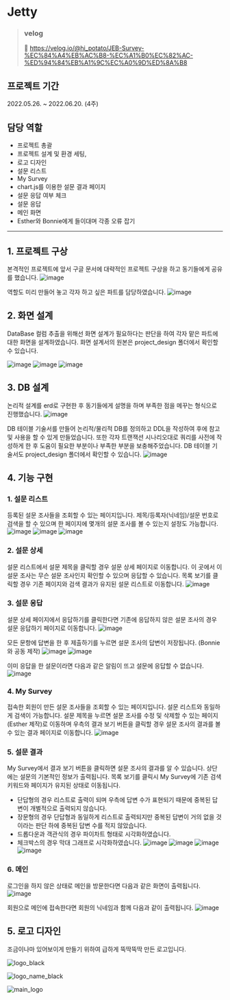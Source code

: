 # Jetty 

> ### velog
> 📌 https://velog.io/@hi_potato/JEB-Survey-%EC%84%A4%EB%AC%B8-%EC%A1%B0%EC%82%AC-%ED%94%84%EB%A1%9C%EC%A0%9D%ED%8A%B8

## 프로젝트 기간
2022.05.26. ~ 2022.06.20. (4주)

## 담당 역할
* 프로젝트 총괄
* 프로젝트 설계 및 환경 세팅,
* 로고 디자인
* 설문 리스트
* My Survey
* chart.js를 이용한 설문 결과 페이지
* 설문 응답 여부 체크
* 설문 응답
* 메인 화면
* Esther와 Bonnie에게 들이대며 각종 오류 잡기

<hr>

## 1. 프로젝트 구상
본격적인 프로젝트에 앞서 구글 문서에 대략적인 프로젝트 구상을 하고 동기들에게 공유를 했습니다.
![image](https://user-images.githubusercontent.com/81278806/174548964-be155776-f349-4d5c-a3c0-2ac07e209713.png)

역할도 미리 만들어 놓고 각자 하고 싶은 파트를 담당하였습니다.
![image](https://user-images.githubusercontent.com/81278806/174549293-70ace43c-9549-49cc-a587-d9116c4b27a6.png)

## 2. 화면 설계
DataBase 컬럼 추출을 위해선 화면 설계가 필요하다는 판단을 하여 각자 맡은 파트에 대한 화면을 설계하였습니다.
화면 설계서의 원본은 project_design 폴더에서 확인할 수 있습니다.

![image](https://user-images.githubusercontent.com/81278806/174549602-b41037ed-24be-4092-95e8-0417a07529fa.png)
![image](https://user-images.githubusercontent.com/81278806/174549657-2ce378db-5113-41fc-b63f-5274c41ac43d.png)
![image](https://user-images.githubusercontent.com/81278806/174549687-3588a6bc-fdcd-4e48-b22f-c8cebd54898f.png)


## 3. DB 설계
논리적 설계를 erd로 구현한 후 동기들에게 설명을 하며 부족한 점을 메꾸는 형식으로 진행했습니다.
![image](https://user-images.githubusercontent.com/81278806/174549871-6d23371d-de7e-493e-9614-cd62b6c27a2d.png)

DB 테이블 기술서를 만들어 논리적/물리적 DB를 정의하고 DDL을 작성하여 후에 참고 및 사용을 할 수 있게 만들었습니다.
또한 각자 트랜잭션 시나리오대로 쿼리를 사전에 작성하게 한 후 도움이 필요한 부분이나 부족한 부분을 보충해주었습니다.
DB 테이블 기술서도 project_design 폴더에서 확인할 수 있습니다.
![image](https://user-images.githubusercontent.com/81278806/174550338-ee271def-0be3-4b94-a1d7-80a96a706be7.png)

## 4. 기능 구현
### 1. 설문 리스트
등록된 설문 조사들을 조회할 수 있는 페이지입니다.
제목/등록자(닉네임)/설문 번호로 검색을 할 수 있으며 한 페이지에 몇개의 설문 조사를 볼 수 있는지 설정도 가능합니다.
![image](https://user-images.githubusercontent.com/81278806/174551101-800545a8-fc5a-4eb9-8880-56903b43b70b.png)
![image](https://user-images.githubusercontent.com/81278806/174551602-c8ec187c-d9d1-4a78-a185-aee8d5a45420.png)
![image](https://user-images.githubusercontent.com/81278806/174551712-ecb388e9-31b1-4287-932c-eeff681997ad.png)

### 2. 설문 상세
설문 리스트에서 설문 제목을 클릭할 경우 설문 상세 페이지로 이동합니다.
이 곳에서 이 설문 조사는 무슨 설문 조사인지 확인할 수 있으며 응답할 수 있습니다.
목록 보기를 클릭할 경우 기존 페이지와 검색 결과가 유지된 설문 리스트로 이동합니다.
![image](https://user-images.githubusercontent.com/81278806/174556358-830a18ab-b7cb-4432-af91-bd5acfac2e20.png)

### 3. 설문 응답
설문 상세 페이지에서 응답하기를 클릭한다면
기존에 응답하지 않은 설문 조사의 경우 설문 응답하기 페이지로 이동합니다.
![image](https://user-images.githubusercontent.com/81278806/174556655-56cd08dc-120c-49ad-aaf4-d748cfe1a893.png)

모든 문항에 답변을 한 후 제출하기를 누르면 설문 조사의 답변이 저장됩니다. (Bonnie와 공동 제작)
![image](https://user-images.githubusercontent.com/81278806/174557242-dd58abaa-9d7d-4ccf-abe8-cf4cd09ca411.png)
![image](https://user-images.githubusercontent.com/81278806/174557519-9fc58327-f27b-4529-aa7f-28adb252e5b0.png)

이미 응답을 한 설문이라면 다음과 같은 알림이 뜨고 설문에 응답할 수 없습니다.
![image](https://user-images.githubusercontent.com/81278806/174557642-bb303a89-915c-4c8c-9423-963edbf4bad3.png)

### 4. My Survey
접속한 회원이 만든 설문 조사들을 조회할 수 있는 페이지입니다.
설문 리스트와 동일하게 검색이 가능합니다.
설문 제목을 누르면 설문 조사를 수정 및 삭제할 수 있는 페이지(Esther 제작)로 이동하며
우측의 결과 보기 버튼을 클릭할 경우 설문 조사의 결과를 볼 수 있는 결과 페이지로 이동합니다.
![image](https://user-images.githubusercontent.com/81278806/174559236-9dc2eb65-c004-4b58-a69d-960727337332.png)

### 5. 설문 결과
My Survey에서 결과 보기 버튼을 클릭하면 설문 조사의 결과를 알 수 있습니다.
상단에는 설문의 기본적인 정보가 출력됩니다.
목록 보기를 클릭시 My Survey에 기존 검색 키워드와 페이지가 유지된 상태로 이동됩니다.

* 단답형의 경우 리스트로 출력이 되며 우측에 답변 수가 표현되기 때문에 중복된 답변이 개별적으로 출력되지 않습니다.
* 장문형의 경우 단답형과 동일하게 리스트로 출력되지만 중복된 답변이 거의 없을 것이라는 판단 하에 중복된 답변 수를 적지 않았습니다.
* 드롭다운과 객관식의 경우 파이차트 형태로 시각화하였습니다.
* 체크박스의 경우 막대 그래프로 시각화하였습니다.
![image](https://user-images.githubusercontent.com/81278806/174559928-4e475a5f-49a0-4630-89e6-f2ef236be217.png)
![image](https://user-images.githubusercontent.com/81278806/174560012-c1d5b5f3-d706-4f77-b03b-373061cab7a6.png)
![image](https://user-images.githubusercontent.com/81278806/174560240-eb687532-7476-4b7e-8135-7faa6dddd401.png)
![image](https://user-images.githubusercontent.com/81278806/174560274-ce0780da-6103-4545-b168-e0909c4fa005.png)

### 6. 메인
로그인을 하지 않은 상태로 메인을 방문한다면 다음과 같은 화면이 출력됩니다.
![image](https://user-images.githubusercontent.com/81278806/174560562-511cbf38-3da7-4283-90b9-da22d4cce605.png)

회원으로 메인에 접속한다면 회원의 닉네임과 함께 다음과 같이 출력됩니다.
![image](https://user-images.githubusercontent.com/81278806/174560609-2d2d0e81-60fc-4451-883c-25a0c86de6d3.png)

## 5. 로고 디자인
조금이나마 있어보이게 만들기 위하여 급하게 뚝딱뚝딱 만든 로고입니다.

![logo_black](https://user-images.githubusercontent.com/81278806/174561158-4fee48e3-8fe3-43bb-8f93-abdd18bfabc5.png)

![logo_name_black](https://user-images.githubusercontent.com/81278806/174561138-783b4ce5-bc1e-43bc-aef9-abe252de3974.png)

![main_logo](https://user-images.githubusercontent.com/81278806/174561122-810c25cc-f150-4e7b-8466-801a8a4b014b.png)

